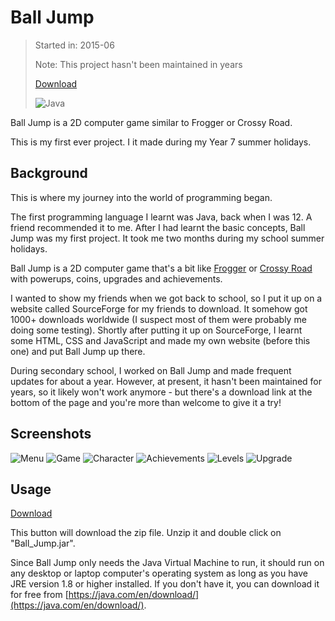 # Ball Jump

> Started in: 2015-06
>
> Note: This project hasn't been maintained in years
>
> [Download](#usageSection)
>
> ![Java](https://img.shields.io/badge/Java-ED8B00?logo=coffeescript&logoColor=FFFFFF)

Ball Jump is a 2D computer game similar to Frogger or Crossy Road.

This is my first ever project. I it made during my Year 7 summer holidays.


## Background

This is where my journey into the world of programming began.

The first programming language I learnt was Java, back when I was 12. A friend recommended it to me. After I had learnt the basic concepts, Ball Jump was my first project. It took me two months during my school summer holidays.

Ball Jump is a 2D computer game that's a bit like [Frogger](https://en.wikipedia.org/wiki/Frogger) or [Crossy Road](https://www.crossyroad.com) with powerups, coins, upgrades and achievements.

I wanted to show my friends when we got back to school, so I put it up on a website called SourceForge for my friends to download. It somehow got 1000+ downloads worldwide (I suspect most of them were probably me doing some testing). Shortly after putting it up on SourceForge, I learnt some HTML, CSS and JavaScript and made my own website (before this one) and put Ball Jump up there.

During secondary school, I worked on Ball Jump and made frequent updates for about a year. However, at present, it hasn't been maintained for years, so it likely won't work anymore - but there's a download link at the bottom of the page and you're more than welcome to give it a try!


## Screenshots

![Menu](https://rokesharumugam.com/IMAGES/ball_jump/carouselImages/menu.png)
![Game](https://rokesharumugam.com/IMAGES/ball_jump/carouselImages/game.png)
![Character](https://rokesharumugam.com/IMAGES/ball_jump/carouselImages/character.png)
![Achievements](https://rokesharumugam.com/IMAGES/ball_jump/carouselImages/achievements.png)
![Levels](https://rokesharumugam.com/IMAGES/ball_jump/carouselImages/levels.png)
![Upgrade](https://rokesharumugam.com/IMAGES/ball_jump/carouselImages/upgrade.png)


## Usage

[Download](https://rokesharumugam.com/FILES/ball_jump/Ball_Jump.zip)

This button will download the zip file. Unzip it and double click on "Ball_Jump.jar".

Since Ball Jump only needs the Java Virtual Machine to run, it should run on any desktop or laptop computer's operating system as long as you have JRE version 1.8 or higher installed. If you don't have it, you can download it for free from [https://java.com/en/download/](https://java.com/en/download/).
